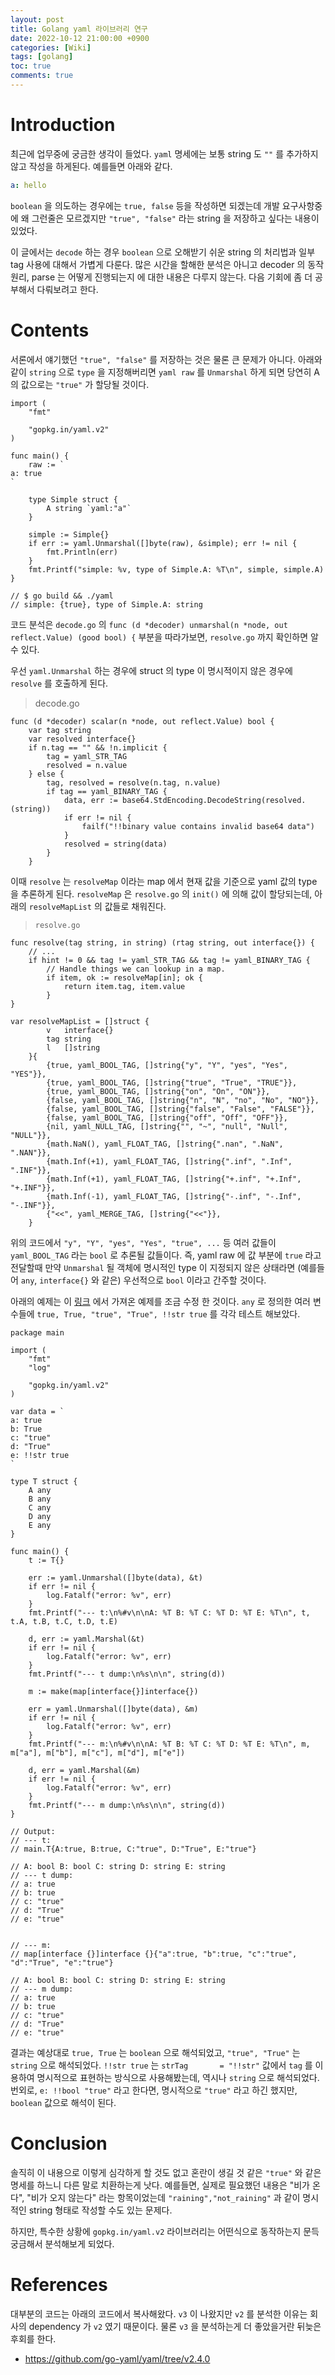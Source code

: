 ```yaml
---
layout: post
title: Golang yaml 라이브러리 연구
date: 2022-10-12 21:00:00 +0900
categories: [Wiki]
tags: [golang]
toc: true
comments: true
---
```


# Introduction

최근에 업무중에 궁금한 생각이 들었다. `yaml` 명세에는 보통 string 도 `""` 를 추가하지 않고 작성을 하게된다. 
예를들면 아래와 같다.
```yaml
a: hello
```

`boolean` 을 의도하는 경우에는 `true, false` 등을 작성하면 되겠는데 개발 요구사항중에 왜 그런줄은 모르겠지만 `"true", "false"` 라는 string 을 저장하고 싶다는 내용이 있었다. 

이 글에서는 `decode` 하는 경우 `boolean` 으로 오해받기 쉬운 string 의 처리법과 일부 tag 사용에 대해서 가볍게 다룬다.
많은 시간을 할해한 분석은 아니고 decoder 의 동작 원리, parse 는 어떻게 진행되는지 에 대한 내용은 다루지 않는다. 
다음 기회에 좀 더 공부해서 다뤄보려고 한다. 

# Contents 

서론에서 얘기했던 `"true", "false"` 를 저장하는 것은 물론 큰 문제가 아니다. 아래와 같이 `string` 으로 `type` 을 지정해버리면 `yaml raw` 를 `Unmarshal` 하게 되면 당연히 A 의 값으로는 `"true"` 가 할당될 것이다. 

```golang
import (
	"fmt"

	"gopkg.in/yaml.v2"
)

func main() {
	raw := `
a: true
`

	type Simple struct {
		A string `yaml:"a"`
	}

	simple := Simple{}
	if err := yaml.Unmarshal([]byte(raw), &simple); err != nil {
		fmt.Println(err)
	}
	fmt.Printf("simple: %v, type of Simple.A: %T\n", simple, simple.A)
}

// $ go build && ./yaml
// simple: {true}, type of Simple.A: string
```

코드 분석은 `decode.go` 의 `func (d *decoder) unmarshal(n *node, out reflect.Value) (good bool) {` 부분을 따라가보면, `resolve.go` 까지 확인하면 알 수 있다. 

우선 `yaml.Unmarshal` 하는 경우에 struct 의 type 이 명시적이지 않은 경우에 `resolve` 를 호출하게 된다. 

> decode.go

```golang
func (d *decoder) scalar(n *node, out reflect.Value) bool {
	var tag string
	var resolved interface{}
	if n.tag == "" && !n.implicit {
		tag = yaml_STR_TAG
		resolved = n.value
	} else {
		tag, resolved = resolve(n.tag, n.value)
		if tag == yaml_BINARY_TAG {
			data, err := base64.StdEncoding.DecodeString(resolved.(string))
			if err != nil {
				failf("!!binary value contains invalid base64 data")
			}
			resolved = string(data)
		}
	}
```

이때 `resolve` 는 `resolveMap` 이라는 map 에서 현재 값을 기준으로 yaml 값의 type 을 추론하게 된다. 
`resolveMap` 은 `resolve.go` 의 `init()` 에 의해 값이 할당되는데, 아래의 `resolveMapList` 의 값들로 채워진다. 

> `resolve.go`

```golang
func resolve(tag string, in string) (rtag string, out interface{}) {
    // ... 
    if hint != 0 && tag != yaml_STR_TAG && tag != yaml_BINARY_TAG {
		// Handle things we can lookup in a map.
		if item, ok := resolveMap[in]; ok {
			return item.tag, item.value
		}
}

var resolveMapList = []struct {
		v   interface{}
		tag string
		l   []string
	}{
		{true, yaml_BOOL_TAG, []string{"y", "Y", "yes", "Yes", "YES"}},
		{true, yaml_BOOL_TAG, []string{"true", "True", "TRUE"}},
		{true, yaml_BOOL_TAG, []string{"on", "On", "ON"}},
		{false, yaml_BOOL_TAG, []string{"n", "N", "no", "No", "NO"}},
		{false, yaml_BOOL_TAG, []string{"false", "False", "FALSE"}},
		{false, yaml_BOOL_TAG, []string{"off", "Off", "OFF"}},
		{nil, yaml_NULL_TAG, []string{"", "~", "null", "Null", "NULL"}},
		{math.NaN(), yaml_FLOAT_TAG, []string{".nan", ".NaN", ".NAN"}},
		{math.Inf(+1), yaml_FLOAT_TAG, []string{".inf", ".Inf", ".INF"}},
		{math.Inf(+1), yaml_FLOAT_TAG, []string{"+.inf", "+.Inf", "+.INF"}},
		{math.Inf(-1), yaml_FLOAT_TAG, []string{"-.inf", "-.Inf", "-.INF"}},
		{"<<", yaml_MERGE_TAG, []string{"<<"}},
	}
```

위의 코드에서 `"y", "Y", "yes", "Yes", "true", ...` 등 여러 값들이 `yaml_BOOL_TAG` 라는 `bool` 로 추론될 값들이다.
즉, yaml raw 에 값 부분에 `true` 라고 전달할때 만약 `Unmarshal` 될 객체에 명시적인 type 이 지정되지 않은 상태라면 (예를들어 `any`, `interface{}` 와 같은) 우선적으로 `bool` 이라고 간주할 것이다. 

아래의 예제는 이 [링크](https://github.com/go-yaml/yaml#example) 에서 가져온 예제를 조금 수정 한 것이다.
`any` 로 정의한 여러 변수들에 `true, True, "true", "True", !!str true` 를 각각 테스트 해보았다.

```golang
package main

import (
	"fmt"
	"log"

	"gopkg.in/yaml.v2"
)

var data = `
a: true
b: True
c: "true"
d: "True"
e: !!str true
`

type T struct {
	A any
	B any
	C any
	D any
	E any
}

func main() {
	t := T{}

	err := yaml.Unmarshal([]byte(data), &t)
	if err != nil {
		log.Fatalf("error: %v", err)
	}
	fmt.Printf("--- t:\n%#v\n\nA: %T B: %T C: %T D: %T E: %T\n", t, t.A, t.B, t.C, t.D, t.E)

	d, err := yaml.Marshal(&t)
	if err != nil {
		log.Fatalf("error: %v", err)
	}
	fmt.Printf("--- t dump:\n%s\n\n", string(d))

	m := make(map[interface{}]interface{})

	err = yaml.Unmarshal([]byte(data), &m)
	if err != nil {
		log.Fatalf("error: %v", err)
	}
	fmt.Printf("--- m:\n%#v\n\nA: %T B: %T C: %T D: %T E: %T\n", m, m["a"], m["b"], m["c"], m["d"], m["e"])

	d, err = yaml.Marshal(&m)
	if err != nil {
		log.Fatalf("error: %v", err)
	}
	fmt.Printf("--- m dump:\n%s\n\n", string(d))
}

// Output:
// --- t:
// main.T{A:true, B:true, C:"true", D:"True", E:"true"}

// A: bool B: bool C: string D: string E: string
// --- t dump:
// a: true
// b: true
// c: "true"
// d: "True"
// e: "true"


// --- m:
// map[interface {}]interface {}{"a":true, "b":true, "c":"true", "d":"True", "e":"true"}

// A: bool B: bool C: string D: string E: string
// --- m dump:
// a: true
// b: true
// c: "true"
// d: "True"
// e: "true"
```

결과는 예상대로 `true, True` 는 `boolean` 으로 해석되었고, `"true", "True"` 는 `string` 으로 해석되었다.
`!!str true` 는 `strTag       = "!!str"` 값에서 `tag` 를 이용하여 명시적으로 표현하는 방식으로 사용해봤는데, 역시나 `string` 으로 해석되었다.
번외로, `e: !!bool "true"` 라고 한다면, 명시적으로 `"true"` 라고 하긴 했지만, `boolean` 값으로 해석이 된다. 

# Conclusion

솔직히 이 내용으로 이렇게 심각하게 할 것도 없고 혼란이 생길 것 같은 `"true"` 와 같은 명세를 하느니 다른 말로 치환하는게 낫다.
예를들면, 실제로 필요했던 내용은 "비가 온다", "비가 오지 않는다" 라는 항목이었는데 `"raining","not_raining"` 과 같이 명시적인 string 형태로 작성할 수도 있는 문제다. 

하지만, 특수한 상황에 `gopkg.in/yaml.v2` 라이브러리는 어떤식으로 동작하는지 문득 궁금해서 분석해보게 되었다.

# References

대부분의 코드는 아래의 코드에서 복사해왔다. `v3` 이 나왔지만 `v2` 를 분석한 이유는 회사의 dependency 가 `v2` 였기 때문이다. 물론 `v3` 을 분석하는게 더 좋았을거란 뒤늦은 후회를 한다.

- https://github.com/go-yaml/yaml/tree/v2.4.0